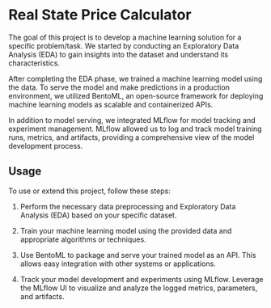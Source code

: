 # Real State Price Calculator

The goal of this project is to develop a machine learning solution for a specific problem/task. We started by conducting an Exploratory Data Analysis (EDA) to gain insights into the dataset and understand its characteristics.

After completing the EDA phase, we trained a machine learning model using the data. To serve the model and make predictions in a production environment, we utilized BentoML, an open-source framework for deploying machine learning models as scalable and containerized APIs.

In addition to model serving, we integrated MLflow for model tracking and experiment management. MLflow allowed us to log and track model training runs, metrics, and artifacts, providing a comprehensive view of the model development process.

## Usage

To use or extend this project, follow these steps:

1. Perform the necessary data preprocessing and Exploratory Data Analysis (EDA) based on your specific dataset.

2. Train your machine learning model using the provided data and appropriate algorithms or techniques.

3. Use BentoML to package and serve your trained model as an API. This allows easy integration with other systems or applications.

4. Track your model development and experiments using MLflow. Leverage the MLflow UI to visualize and analyze the logged metrics, parameters, and artifacts.